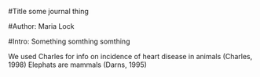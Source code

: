 #Title
some journal thing 

#Author: 
Maria Lock

#Intro:
Something somthing somthing

We used Charles for info on incidence of heart disease in animals (Charles, 1998)
Elephats are mammals (Darns, 1995)
